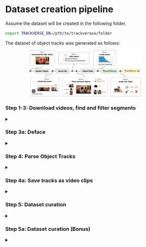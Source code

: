 # Dataset creation pipeline
Assume the dataset will be created in the following folder.
```bash
export TRACKVERSE_DB=/pth/to/trackverase/folder
```

The dataset of object tracks was generated as follows:

<div align="center">
  <img src="./figs/pipeline.png" alt="drawing" width="70%"/>
</div>

<!---------------------------------------------------------------------------------------------->
<h3>Step 1-3: Download videos, find and filter segments</h3>
<details><summary></summary>

For our dataset, we downloaded 64K YouTube videos, sampled from the [HD-VILA-100M](https://github.com/microsoft/XPretrain/tree/main/hd-vila-100m) dataset, and specified in `assets/trackverse-yids-all.txt`. Videos were acquired at 720p resolution and original frame rates.


> [!NOTE]
> Slurm is used to split the work across nodes. Each job uses 10 cpu cores and 1 gpu. 
> It is safe to split the download into as many jobs as the cluster can handle.

> [!TIP]
> The videos in `assets/trackverse-yids-all.txt` have already been filtered for cartoon 
> and low aesthetic contents. To simply download TrackVerse, these filters should be skipped.
> If you want to extend the dataset, or create a customized version of it, the filters may 
> help obtaining a better data distribution. 

```bash
WORLD_SIZE=128
for ((JOB_NO=0; JOB_NO<${WORLD_SIZE}; JOB_NO++)); do
    python download_videos.py --slurm \
        --base_dir ${TRACKVERSE_DB} \
        --yid_index_fn assets/trackverse-yids-all.txt \
        --skip_cartoon_filter --skip_aesthetics_filter \
        --world_size ${WORLD_SIZE} \
        --rank ${JOB_NO}
done
```

This code creates 2 folders under `${TRACKVERSE_DB}`:
- `${TRACKVERSE_DB}/videos_mp4`: Folder with the original videos at 720p resolution.
- `${TRACKVERSE_DB}/videos_segm`: Folder with one text file per video indicating the selected segments (List of start and end timestamps). 
</details>

<!---------------------------------------------------------------------------------------------->
<h3>Step 3a: Deface</h3>
<details><summary></summary>

To comply with [GDPR](https://gdpr.eu/what-is-gdpr/), we also try to blur out all faces and license plates appearing in the video using [Deface](https://github.com/ORB-HD/deface)  

To do this for all videos in the dataset:
```bash
python3 -m pip install deface
```

Then run Deface on all videos using the bash script:
```bash
chmod a+x gdpr_blur_faces.sh  
./gdpr_blur_faces.sh
```
</details>

<!---------------------------------------------------------------------------------------------->

<h3>Step 4: Parse Object Tracks</h3>
<details><summary></summary>
Next, we parse all object tracks within each video segment using DETIC and ByteTrack.

> [!NOTE]
> Slurm is used to split the work across nodes. Each job uses 10 cpu cores and 1 gpu. 
It is safe to split the download into as many jobs as the cluster can handle.

> [!TIP]
> The set of object categories is given in `assets/lvis-prompts.txt`. You can specify your own 
set of categories for DETIC to detect by proving a new list of class prompts.

```bash
WORLD_SIZE=128
for ((JOB_NO=0; JOB_NO<${WORLD_SIZE}; JOB_NO++)); do
    python parse_tracks.py --slurm \
        --base_dir ${TRACKVERSE_DB} \
        --yid_index_fn assets/trackverse-yids-all.txt \
        --dataset_domain TrackVerseLVIS \
        --class_prompts assets/lvis-prompts.txt \
        --world_size ${WORLD_SIZE} \
        --rank ${JOB_NO}
done
```

This code stores all parsed track metadata in the folder `${TRACKVERSE_DB}/tracks_meta`. For each video, it creates a `[YID]-meta.jsonl.gzip` file containing, among others, detic class predictions, and the spatial and temporal coordinates of the track tubelet.
</details>

<!---------------------------------------------------------------------------------------------->
<h3>Step 4a: Save tracks as video clips</h3>
<details><summary></summary>
It's now time to extract all tracks into mp4 files. To optimize the files for deep learning workloads, we save the video file using a small key-frame rate.

```bash
WORLD_SIZE=128
for ((JOB_NO=0; JOB_NO<${WORLD_SIZE}; JOB_NO++)); do
    python extract_tracks.py --slurm \
        --base_dir ${TRACKVERSE_DB} \
        --yid_index_fn assets/trackverse-yids-all.txt \
        --dataset_domain TrackVerseLVIS \
        --world_size ${WORLD_SIZE} \
        --rank ${JOB_NO}
done
```

All tracks are saved to `${TRACKVERSE_DB}/tracks_mp4`.

</details>

<!---------------------------------------------------------------------------------------------->
<h3>Step 5: Dataset curation</h3>
<details><summary></summary>
Finally, we define subsets of object tracks with more balanced class distributions by selecting for each class the `K` samples with the highest classification logits weighted by the objectness score.

>[!NOTE]
> When creating these subsets, we make sure that the sampled tracks do not come from evaluation videos, whose labels have been verified (`assets/trackverse-verified-6perclass.txt`).

>[!NOTE]
> The generated subsets are saved in `${TRACKVERSE_DB}/tracks_subsets/` using a hardcoded naming convention. For example, the generated subset `TrackVerseLVIS-CB1000-392K-T0.jsonl.gzip` means that the data is class-balanced (CB) with at most 1000 samples per class, and contains 392K tracks. The `T0` suffix indicates that the subset was generated deterministically by selecting the samples with highest logits (sampled with 0 temperature). Subsets with `Tinf` suffix are sampled with infinite temperature, which means that the samples are selected at random within each class.

```bash
# First create a single index file containing all track metadata extracted to ${BASE_DIR}/tracks_meta
INDEX_FILE="tracks_subsets/TrackVerseLVIS/TrackVerseLVIS-Full-4M.jsonl.gzip"
python curate_db.py --base_dir ${BASE_DIR} --index_file ${INDEX_FILE} --dataset_domain TrackVerseLVIS --action index --num_workers 16   # num_workers speed up reading of the metadata

# Then sample both random and class-balanced subsets
python curate_db.py --base_dir ${BASE_DIR} --index_file ${INDEX_FILE} --action sample_random --N 82 184 259 392
python curate_db.py --base_dir ${BASE_DIR} --index_file ${INDEX_FILE} --action sample_class_balanced --Nc 100 300 500 1000
```

</details>

<!---------------------------------------------------------------------------------------------->
<h3>Step 5a: Dataset curation (Bonus)</h3>
<details><summary></summary>
We have also implemented motion and diversity-based curation strategies, by ensuring the selected tracks meet certain threshold criteria. To use these strategies, we first need to generate either the motion or feature representations used to encode track appearance.

```bash
# Compute embeddings and optical flow
# Saves tracks under ${BASE_DIR}/tracks_${METRIC}/${DB_DOMAIN}
WORLD_SIZE=128
INDEX_FILE="tracks_subsets/TrackVerseLVIS-Full-4M.jsonl.gzip"
DB_DOMAIN="TrackVerseLVIS"
for ((JOB_NO=0; JOB_NO<${WORLD_SIZE}; JOB_NO++)); do
    python visual_metrics.py --slurm \
        --base_dir ${BASE_DIR} \
        --dataset_domain ${DB_DOMAIN} \
        --db_meta_file ${INDEX_FILE} \
        --metric motion \
        --world_size ${WORLD_SIZE} \
        --rank ${JOB_NO}
done
for ((JOB_NO=0; JOB_NO<${WORLD_SIZE}; JOB_NO++)); do
    python visual_metrics.py --slurm \
        --base_dir ${BASE_DIR} \
        --dataset_domain ${DB_DOMAIN} \
        --db_meta_file ${INDEX_FILE} \
        --metric embeddings \
        --world_size ${WORLD_SIZE} \
        --rank ${JOB_NO}
done
```

Then, we can use these metrics to curate the dataset. For example, to sample a class-balanced subset of tracks with a minimum motion of 1.0.

```bash
python curate_db.py --base_dir ${BASE_DIR} --index_file ${INDEX_FILE} --action sample_class_balanced --min_motion 1.
```